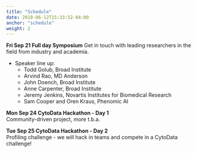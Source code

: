```yaml
---
title: "Schedule"
date: 2018-06-12T15:33:52-04:00
anchor: "schedule"
weight: 2
---
```


**Fri Sep 21 Full day Symposium**
Get in touch with leading researchers in the field from industry and academia.
- Speaker line up:
  - Todd Golub, Broad Institute
  - Arvind Rao, MD Anderson
  - John Doench, Broad Institute
  - Anne Carpenter, Broad Institute
  - Jeremy Jenkins, Novartis Institutes for Biomedical Research
  - Sam Cooper and Oren Kraus, Phenomic AI

**Mon Sep 24 CytoData Hackathon - Day 1**  
Community-driven project, more t.b.a.

**Tue Sep 25 CytoData Hackathon - Day 2**  
Profiling challenge - we will hack in teams and compete in a CytoData challenge! 
